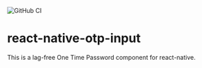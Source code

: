 ![GitHub CI](https://github.com/gibsonbailey/react-native-otp-input/actions/workflows/test.yml/badge.svg)
# react-native-otp-input
This is a lag-free One Time Password component for react-native.